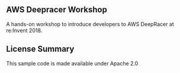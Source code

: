 ## AWS Deepracer Workshop
A hands-on workshop to introduce developers to AWS DeepRacer at re:Invent 2018.

## License Summary

This sample code is made available under Apache 2.0
